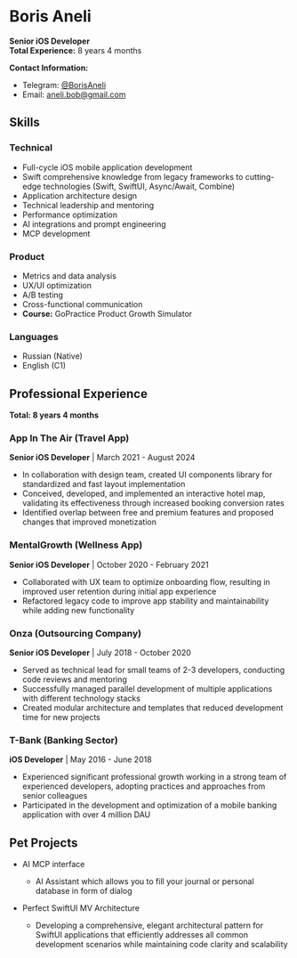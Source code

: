 # Boris Aneli
**Senior iOS Developer**  
**Total Experience:** 8 years 4 months

**Contact Information:**
* Telegram: [@BorisAneli](https://t.me/BorisAneli)
* Email: aneli.bob@gmail.com
  
## Skills

### Technical
* Full-cycle iOS mobile application development
* Swift comprehensive knowledge from legacy frameworks to cutting-edge technologies (Swift, SwiftUI, Async/Await, Combine)
* Application architecture design
* Technical leadership and mentoring
* Performance optimization
* AI integrations and prompt engineering
* MCP development

### Product
* Metrics and data analysis
* UX/UI optimization
* A/B testing
* Cross-functional communication
* **Course:** GoPractice Product Growth Simulator

### Languages
* Russian (Native)
* English (C1)

## Professional Experience
**Total: 8 years 4 months**
  
### **App In The Air (Travel App)**
**Senior iOS Developer** | March 2021 - August 2024
* In collaboration with design team, created UI components library for standardized and fast layout implementation
* Conceived, developed, and implemented an interactive hotel map, validating its effectiveness through increased booking conversion rates
* Identified overlap between free and premium features and proposed changes that improved monetization

### **MentalGrowth (Wellness App)**
**Senior iOS Developer** | October 2020 - February 2021
* Collaborated with UX team to optimize onboarding flow, resulting in improved user retention during initial app experience
* Refactored legacy code to improve app stability and maintainability while adding new functionality

### **Onza (Outsourcing Company)**
**Senior iOS Developer** | July 2018 - October 2020
* Served as technical lead for small teams of 2-3 developers, conducting code reviews and mentoring
* Successfully managed parallel development of multiple applications with different technology stacks
* Created modular architecture and templates that reduced development time for new projects

### **T-Bank (Banking Sector)**
**iOS Developer** | May 2016 - June 2018
* Experienced significant professional growth working in a strong team of experienced developers, adopting practices and approaches from senior colleagues
* Participated in the development and optimization of a mobile banking application with over 4 million DAU

## Pet Projects

* AI MCP interface
  * AI Assistant which allows you to fill your journal or personal database in form of dialog

* Perfect SwiftUI MV Architecture
  * Developing a comprehensive, elegant architectural pattern for SwiftUI applications that efficiently addresses all common development scenarios while maintaining code clarity and scalability
